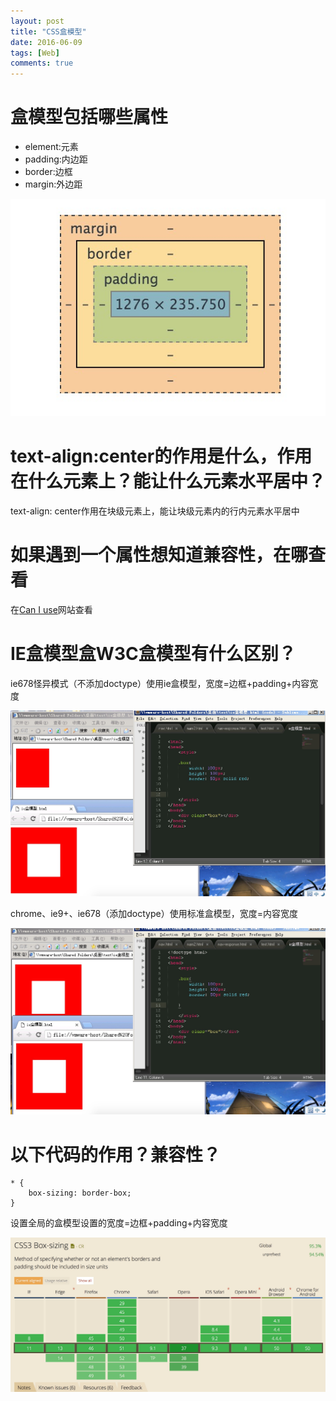 ```yaml
---
layout: post
title: "CSS盒模型"
date: 2016-06-09
tags: [Web]
comments: true
---
```


# 盒模型包括哪些属性

* element:元素
* padding:内边距
* border:边框
* margin:外边距

![](images/css-box.png)

# text-align:center的作用是什么，作用在什么元素上？能让什么元素水平居中？

text-align: center作用在块级元素上，能让块级元素内的行内元素水平居中

# 如果遇到一个属性想知道兼容性，在哪查看

在[Can I use](http://caniuse.com)网站查看

# IE盒模型盒W3C盒模型有什么区别？
ie678怪异模式（不添加doctype）使用ie盒模型，宽度=边框+padding+内容宽度

![](images/ie-box.jpg)

chrome、ie9+、ie678（添加doctype）使用标准盒模型，宽度=内容宽度

![](images/w3c-box.jpg)

# 以下代码的作用？兼容性？

	* {
		box-sizing: border-box;
	}
	
设置全局的盒模型设置的宽度=边框+padding+内容宽度

![](images/box-sizing.png)






